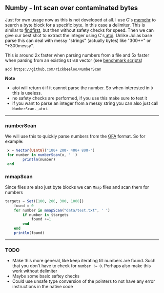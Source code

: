 ## Numby - Int scan over contaminated bytes
Just for own usage now as this is not developed at all. I use C's [memchr](https://cplusplus.com/reference/cstring/memchr/ "memchr") to search a byte block for a specific byte. In this case a delimiter. This is similar to [findfirst](https://github.com/JuliaLang/julia/blob/master/base/strings/search.jl#L15 "findfirst"), but then without safety checks for speed.  Then we can give our best shot to extract the integer using C's[ atoi](https://cplusplus.com/reference/cstdlib/atoi/?kw=atoi " atoi"). Unlike Julias base parse this can deal with messy "strings" (actually bytes) like "300++" or "+300messy". 

This is around 2x faster when parsing numbers from a file and 5x faster when parsing from an existing `UInt8` vector (see [benchmark scripts](https://github.com/rickbeeloo/NumberScan/blob/master/src/tests.jl))

`add https://github.com/rickbeeloo/NumberScan`

**Note**
- atoi will return `0` if it cannot parse the number. So when interested in `0` this is useless.
- no safety checks are performed, if you use this make sure to test it
- if you want to parse an integer from a messy string you can also just call `NumberScan._atoi`.

------------

### numberScan
We will use this to quickly parse numbers from the [GFA](http://gfa-spec.github.io/GFA-spec/GFA1.html "GFA") format. So for example:

```Julia
 x = Vector{UInt8}("100+ 200- 400+ 800-")  
 for number in numberScan(x, ' ')
        println(number)
 end
```

### mmapScan
Since files are also just byte blocks we can `Mmap` files and scan them for numbers
```Julia
targets = Set([100, 200, 300, 1000])
    found = 0
    for number in mmapScan("data/test.txt", ' ')
        if number in $targets 
            found +=1
        end
    end
    println(found)
```

---
### TODO
- Make this more general, like keep iterating till numbers are found. Such that you don't have to check for `number != 0`. Perhaps also make this work without delimiter
- Maybe some basic saftey checks
- Could use unsafe type conversion of the pointers to not have any error instructions in the native code
